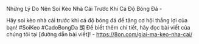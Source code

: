 Những Lý Do Nên Soi Kèo Nhà Cái Trước Khi Cá Độ Bóng Đá - 

Hãy soi kèo nhà cái trước khi cá độ bóng đá để tăng cơ hội thắng lợi của bạn! #SoiKeo #CadoBongDa 朗 Để biết thêm chi tiết, hãy đọc bài viết của chúng tôi tại [đường dẫn bài viết]! - https://8on.com/giai-ma-keo-nha-cai/
